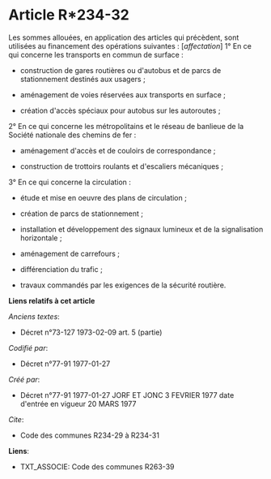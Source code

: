 # Article R*234-32

Les sommes allouées, en application des articles qui précèdent, sont utilisées au financement des opérations suivantes :
[*affectation*]        1° En ce qui concerne les transports en commun de surface :

-  construction de gares routières ou d'autobus et de parcs de stationnement destinés aux usagers ;

-  aménagement de voies réservées aux transports en surface ;

-  création d'accès spéciaux pour autobus sur les autoroutes ;

2° En ce qui concerne les métropolitains et le réseau de banlieue de la Société nationale des chemins de fer :

-  aménagement d'accès et de couloirs de correspondance ;

-  construction de trottoirs roulants et d'escaliers mécaniques ;

3° En ce qui concerne la circulation :

-  étude et mise en oeuvre des plans de circulation ;

-  création de parcs de stationnement ;

-  installation et développement des signaux lumineux et de la signalisation horizontale ;

-  aménagement de carrefours ;

-  différenciation du trafic ;

-  travaux commandés par les exigences de la sécurité routière.

**Liens relatifs à cet article**

_Anciens textes_:

  - Décret n°73-127 1973-02-09 art. 5 (partie)

_Codifié par_:

  - Décret n°77-91 1977-01-27

_Créé par_:

  - Décret n°77-91 1977-01-27 JORF ET JONC 3 FEVRIER 1977 date d'entrée en vigueur 20 MARS 1977

_Cite_:

  - Code des communes R234-29 à R234-31

**Liens**:

  - TXT_ASSOCIE: Code des communes R263-39
